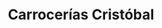 ---
title: "Carrocerías Cristóbal"
url: /alcala-de-henares/carrocerias-cristobal/
shop: Autowerkstatt
---